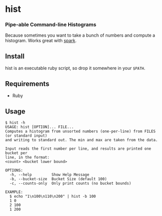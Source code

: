 # hist
### Pipe-able Command-line Histograms

Because sometimes you want to take a bunch of numbers and compute a histogram. Works great with [spark](https://github.com/holman/spark).

## Install

hist is an executable ruby script, so drop it somewhere in your `$PATH`.

## Requirements

* Ruby

## Usage

```
$ hist -h
USAGE: hist [OPTION]... FILE...
Computes a histogram from unsorted numbers (one-per-line) from FILES (or standard input)
and writing to standard out. The min and max are taken from the data.

Input reads the first number per line, and results are printed one bucket per
line, in the format:
<count> <bucket lower bound>

OPTIONS:
  -h, --help         Show Help Message
  -b, --bucket-size  Bucket Size (default 100)
  -c, --counts-only  Only print counts (no bucket bounds)

EXAMPLE:
  $ echo "1\n100\n110\n200" | hist -b 100
  1 0
  2 100
  1 200
```
